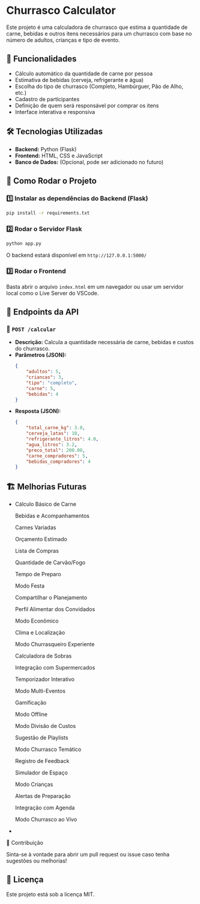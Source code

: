 # Churrasco Calculator

Este projeto é uma calculadora de churrasco que estima a quantidade de carne, bebidas e outros itens necessários para um churrasco com base no número de adultos, crianças e tipo de evento.

## 🚀 Funcionalidades

- Cálculo automático da quantidade de carne por pessoa
- Estimativa de bebidas (cerveja, refrigerante e água)
- Escolha do tipo de churrasco (Completo, Hambúrguer, Pão de Alho, etc.)
- Cadastro de participantes
- Definição de quem será responsável por comprar os itens
- Interface interativa e responsiva

## 🛠 Tecnologias Utilizadas

- **Backend:** Python (Flask)
- **Frontend:** HTML, CSS e JavaScript
- **Banco de Dados:** (Opcional, pode ser adicionado no futuro)

## 📌 Como Rodar o Projeto

### 1️⃣ Instalar as dependências do Backend (Flask)

```bash
pip install -r requirements.txt
```

### 2️⃣ Rodar o Servidor Flask

```bash
python app.py
```

O backend estará disponível em `http://127.0.0.1:5000/`

### 3️⃣ Rodar o Frontend

Basta abrir o arquivo `index.html` em um navegador ou usar um servidor local como o Live Server do VSCode.

## 📡 Endpoints da API

### 🔹 `POST /calcular`

- **Descrição:** Calcula a quantidade necessária de carne, bebidas e custos do churrasco.
- **Parâmetros (JSON):**
  ```json
  {
      "adultos": 5,
      "criancas": 3,
      "tipo": "completo",
      "carne": 5,
      "bebidas": 4
  }
  ```
- **Resposta (JSON):**
  ```json
  {
      "total_carne_kg": 3.0,
      "cerveja_latas": 10,
      "refrigerante_litros": 4.0,
      "agua_litros": 3.2,
      "preco_total": 200.00,
      "carne_compradores": 5,
      "bebidas_compradores": 4
  }
  ```

## 🏗 Melhorias Futuras

- Cálculo Básico de Carne

  Bebidas e Acompanhamentos

  Carnes Variadas

  Orçamento Estimado

  Lista de Compras

  Quantidade de Carvão/Fogo

  Tempo de Preparo

  Modo Festa

  Compartilhar o Planejamento

  Perfil Alimentar dos Convidados

  Modo Econômico

  Clima e Localização

  Modo Churrasqueiro Experiente

  Calculadora de Sobras

  Integração com Supermercados

  Temporizador Interativo

  Modo Multi-Eventos

  Gamificação

  Modo Offline

  Modo Divisão de Custos

  Sugestão de Playlists

  Modo Churrasco Temático

  Registro de Feedback

  Simulador de Espaço

  Modo Crianças

  Alertas de Preparação

  Integração com Agenda

  Modo Churrasco ao Vivo
-

  📝 Contribuição

Sinta-se à vontade para abrir um pull request ou issue caso tenha sugestões ou melhorias!

## 📄 Licença

Este projeto está sob a licença MIT.

